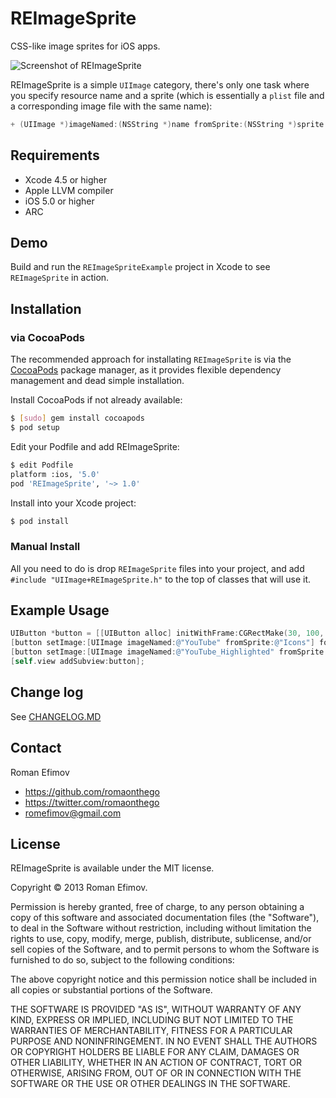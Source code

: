 # REImageSprite

CSS-like image sprites for iOS apps.

![Screenshot of REImageSprite](https://github.com/romaonthego/REImageSprite/raw/master/Screenshot.png "REImageSprite Screenshot")

REImageSprite is a simple `UIImage` category, there's only one task where you specify resource name and a sprite (which is essentially a `plist` file and a corresponding image file with the same name):

``` objective-c
+ (UIImage *)imageNamed:(NSString *)name fromSprite:(NSString *)sprite
```

## Requirements
* Xcode 4.5 or higher
* Apple LLVM compiler
* iOS 5.0 or higher
* ARC

## Demo

Build and run the `REImageSpriteExample` project in Xcode to see `REImageSprite` in action.

## Installation

### via CocoaPods

The recommended approach for installating `REImageSprite` is via the [CocoaPods](http://cocoapods.org/) package manager, as it provides flexible dependency management and dead simple installation.

Install CocoaPods if not already available:

``` bash
$ [sudo] gem install cocoapods
$ pod setup
```

Edit your Podfile and add REImageSprite:

``` bash
$ edit Podfile
platform :ios, '5.0'
pod 'REImageSprite', '~> 1.0'
```

Install into your Xcode project:

``` bash
$ pod install
```

### Manual Install

All you need to do is drop `REImageSprite` files into your project, and add `#include "UIImage+REImageSprite.h"` to the top of classes that will use it.

## Example Usage

``` objective-c
UIButton *button = [[UIButton alloc] initWithFrame:CGRectMake(30, 100, 50, 50)];
[button setImage:[UIImage imageNamed:@"YouTube" fromSprite:@"Icons"] forState:UIControlStateNormal];
[button setImage:[UIImage imageNamed:@"YouTube_Highlighted" fromSprite:@"Icons"] forState:UIControlStateHighlighted];
[self.view addSubview:button];
```

## Change log

See [CHANGELOG.MD](https://github.com/romaonthego/REImageSprite/blob/master/CHANGELOG.md)

## Contact

Roman Efimov

- https://github.com/romaonthego
- https://twitter.com/romaonthego
- romefimov@gmail.com

## License

REImageSprite is available under the MIT license.

Copyright © 2013 Roman Efimov.

Permission is hereby granted, free of charge, to any person obtaining a copy of this software and associated documentation files (the "Software"), to deal in the Software without restriction, including without limitation the rights to use, copy, modify, merge, publish, distribute, sublicense, and/or sell copies of the Software, and to permit persons to whom the Software is furnished to do so, subject to the following conditions:

The above copyright notice and this permission notice shall be included in all copies or substantial portions of the Software.

THE SOFTWARE IS PROVIDED "AS IS", WITHOUT WARRANTY OF ANY KIND, EXPRESS OR IMPLIED, INCLUDING BUT NOT LIMITED TO THE WARRANTIES OF MERCHANTABILITY, FITNESS FOR A PARTICULAR PURPOSE AND NONINFRINGEMENT. IN NO EVENT SHALL THE AUTHORS OR COPYRIGHT HOLDERS BE LIABLE FOR ANY CLAIM, DAMAGES OR OTHER LIABILITY, WHETHER IN AN ACTION OF CONTRACT, TORT OR OTHERWISE, ARISING FROM, OUT OF OR IN CONNECTION WITH THE SOFTWARE OR THE USE OR OTHER DEALINGS IN THE SOFTWARE.
